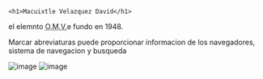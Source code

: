 <!DOCTYPE html>
<html lang="en">
<head>
    
    <h1>Macuixtle Velazquez David</h1>
<P>el elemnto <abbr title="organización de un mundo de vida">O.M.V.</abbr>e fundo en 1948.</P>
<p>Marcar abreviaturas puede proporcionar informacion de los navegadores, sistema de navegacion y busqueda</p>

</body>
</html>

![image](https://github.com/user-attachments/assets/8a50f603-d3d4-467a-9260-08f5872f8dfc)
![image](https://github.com/user-attachments/assets/9edb3033-fe0a-4a1c-a87a-b6f1215bb2dc)
